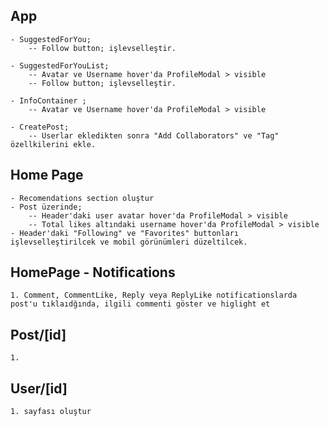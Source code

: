 ## App

    - SuggestedForYou;
        -- Follow button; işlevselleştir.

    - SuggestedForYouList;
        -- Avatar ve Username hover'da ProfileModal > visible
        -- Follow button; işlevselleştir.

    - InfoContainer ;
        -- Avatar ve Username hover'da ProfileModal > visible

    - CreatePost;
        -- Userlar ekledikten sonra "Add Collaborators" ve "Tag" özellkilerini ekle.

## Home Page

    - Recomendations section oluştur
    - Post üzerinde;
        -- Header'daki user avatar hover'da ProfileModal > visible
        -- Total likes altındaki username hover'da ProfileModal > visible
    - Header'daki "Following" ve "Favorites" buttonları işlevselleştirilcek ve mobil görünümleri düzeltilcek.

## HomePage - Notifications

    1. Comment, CommentLike, Reply veya ReplyLike notificationslarda post'u tıklaıdğında, ilgili commenti göster ve higlight et

## Post/[id]

    1.

## User/[id]

    1. sayfası oluştur
